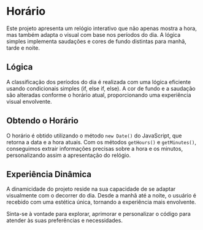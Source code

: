# Horário

Este projeto apresenta um relógio interativo que não apenas mostra a hora, mas também adapta o visual com base nos períodos do dia. A lógica simples implementa saudações e cores de fundo distintas para manhã, tarde e noite.

## Lógica

A classificação dos períodos do dia é realizada com uma lógica eficiente usando condicionais simples (if, else if, else). A cor de fundo e a saudação são alteradas conforme o horário atual, proporcionando uma experiência visual envolvente.

## Obtendo o Horário

O horário é obtido utilizando o método `new Date()` do JavaScript, que retorna a data e a hora atuais. Com os métodos `getHours()` e `getMinutes()`, conseguimos extrair informações precisas sobre a hora e os minutos, personalizando assim a apresentação do relógio.

## Experiência Dinâmica

A dinamicidade do projeto reside na sua capacidade de se adaptar visualmente com o decorrer do dia. Desde a manhã até a noite, o usuário é recebido com uma estética única, tornando a experiência mais envolvente.

Sinta-se à vontade para explorar, aprimorar e personalizar o código para atender às suas preferências e necessidades.

